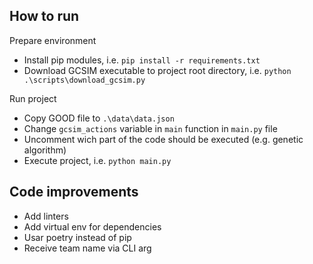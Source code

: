 ## How to run

Prepare environment

- Install pip modules, i.e. `pip install -r requirements.txt`
- Download GCSIM executable to project root directory, i.e. `python .\scripts\download_gcsim.py`

Run project

- Copy GOOD file to `.\data\data.json`
- Change `gcsim_actions` variable in `main` function in `main.py` file
- Uncomment wich part of the code should be executed (e.g. genetic algorithm)
- Execute project, i.e. `python main.py`

## Code improvements

- Add linters
- Add virtual env for dependencies
- Usar poetry instead of pip
- Receive team name via CLI arg
